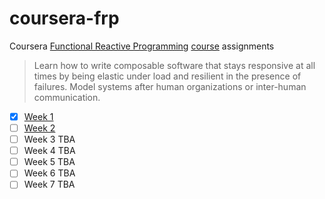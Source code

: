 # coursera-frp
Coursera [Functional Reactive Programming](https://en.wikipedia.org/wiki/Functional_reactive_programming) [course](https://www.coursera.org/course/reactive) assignments

> Learn how to write composable software that stays responsive at all times by being elastic under load and resilient in the presence of failures. Model systems after human organizations or inter-human communication.

- [x] [Week 1](https://github.com/iarkhanhelsky/coursera-frp/tree/master/quickcheck)
- [ ] [Week 2](https://github.com/iarkhanhelsky/coursera-frp/tree/master/calculator)
- [ ] Week 3 TBA
- [ ] Week 4 TBA
- [ ] Week 5 TBA
- [ ] Week 6 TBA
- [ ] Week 7 TBA

